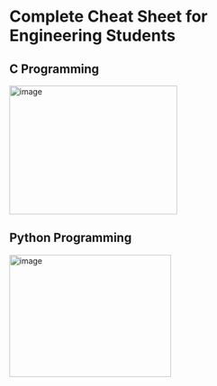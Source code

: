 # Complete Cheat Sheet for Engineering Students

## C Programming 
<img width="298" height="229" alt="image" src="https://github.com/user-attachments/assets/a8588d85-e845-4d93-84ce-98e930e008a0" />


## Python Programming
<img width="287" height="217" alt="image" src="https://github.com/user-attachments/assets/5f4f49e0-a4c5-4c8c-a097-3cb13eabd161" />

